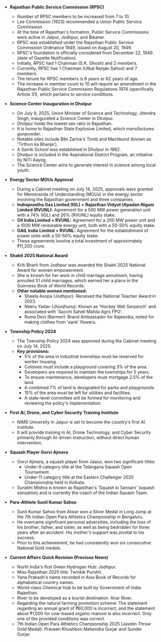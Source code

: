 *   **Rajasthan Public Service Commission (RPSC)**
    *   Number of RPSC members to be increased from 7 to 10.
    *   Lee Commission (1923) recommended a Union Public Service Commission.
    *   At the time of Rajasthan's formation, Public Service Commissions were active in Jaipur, Jodhpur, and Bikaner.
    *   RPSC was established under the Rajasthan Public Service Commission Ordinance 1949, issued on August 20, 1949.
    *   RPSC's foundation is officially considered from December 22, 1949 (date of Gazette Notification).
    *   Initially, RPSC had 1 Chairman (S.K. Ghosh) and 2 members.
    *   Currently, RPSC has 1 Chairman (Utkal Ranjan Sahoo) and 7 members.
    *   The tenure for RPSC members is 6 years or 62 years of age.
    *   The increase in member count to 10 will require an amendment in the Rajasthan Public Service Commission Regulations 1974 (specifically Article 31), which pertains to service conditions.

*   **Science Center Inauguration in Dholpur**
    *   On July 8, 2025, Union Minister of Science and Technology, Jitendra Singh, inaugurated a Science Center in Dholpur.
    *   Dholpur holds the lowest sex ratio in Rajasthan.
    *   It is home to Rajasthan State Explosive Limited, which manufactures gunpowder.
    *   Notable sites include Bibi Zarina's Tomb and Machkund (known as 'Tirthon ka Bhanja').
    *   A Sainik School was established in Dholpur in 1962.
    *   Dholpur is included in the Aspirational District Program, an initiative by NITI Aayog.
    *   The Science Center aims to generate interest in science among local youth.

*   **Energy Sector MOUs Approval**
    *   During a Cabinet meeting on July 14, 2025, approvals were granted for Memoranda of Understanding (MOUs) in the energy sector involving the Rajasthan government and three companies.
    *   **Indraprastha Gas Limited (IGL) + Rajasthan Vidyut Utpadan Nigam Limited (RVUNL):** Agreement for a 500 MW power generation unit with a 74% (IGL) and 26% (RVUNL) equity stake.
    *   **Oil India Limited + RVUNL:** Agreement for a 200 MW power unit and a 1000 MW renewable energy unit, both with a 50-50% equity stake.
    *   **GAIL India Limited + RVUNL:** Agreement for the establishment of power units with a 50-50% equity stake.
    *   These agreements involve a total investment of approximately ₹11,200 crore.

*   **Shakti 2025 National Award**
    *   Kriti Bharti from Jodhpur was awarded the Shakti 2025 National Award for women empowerment.
    *   She is known for her work in child marriage annulment, having annulled 51 child marriages, which earned her a place in the Guinness Book of World Records.
    *   **Other notable women mentioned:**
        *   Sheela Asopa (Jodhpur): Received the National Teacher Award in 2023.
        *   Neeru Yadav (Jhunjhunu): Known as 'Hockey Wali Sarpanch' and associated with 'Sacchi Saheli Mahila Agro FPO'.
        *   Ruma Devi (Barmer): Brand Ambassador for Rajeevika, noted for making clothes from 'aank' flowers.

*   **Township Policy 2024**
    *   The Township Policy 2024 was approved during the Cabinet meeting on July 14, 2025.
    *   **Key provisions:**
        *   5% of the area in industrial townships must be reserved for worker housing.
        *   Colonies must include a playground covering 3% of the area.
        *   Developers are required to maintain the townships for 5 years.
        *   To ensure maintenance, developers must mortgage 2.5% of the land.
        *   A combined 7% of land is designated for parks and playgrounds.
        *   15% of the area must be left for utilities and facilities.
        *   A state-level committee will be formed for monitoring and reviewing the policy's implementation.

*   **First AI, Drone, and Cyber Security Training Institute**
    *   NIMS University in Jaipur is set to become the country's first AI Institute.
    *   It will provide training in AI, Drone Technology, and Cyber Security primarily through AI-driven instruction, without direct human intervention.

*   **Squash Player Gorvi Ajmera**
    *   Gorvi Ajmera, a squash player from Jaipur, won two significant titles:
        *   Under-9 category title at the Telangana Squash Open Tournament.
        *   Under-11 category title at the Eastern Challenger 2025 Championship held in Kolkata.
    *   Surabhi Mishra is known as Rajasthan's 'Squash ki Sansani' (squash sensation) and is currently the coach of the Indian Squash Team.

*   **Para-Athlete Sunil Kumar Sahoo**
    *   Sunil Kumar Sahoo from Alwar won a Silver Medal in Long Jump at the 7th Indian Open Para Athletics Championship in Bengaluru.
    *   He overcame significant personal adversities, including the loss of his brother, father, and sister, as well as being bedridden for three years after an accident. His mother's support was pivotal to his success.
    *   Prior to this achievement, he had consistently won six consecutive National Gold medals.

*   **Current Affairs Quick Revision (Previous News)**
    *   North India's first Green Hydrogen Hub: Jodhpur.
    *   Miss Rajasthan 2025 title: Twinkle Purohit.
    *   Yana Prakash's name recorded in Asia Book of Records for alphabetical country names.
    *   World-class Chemical Hub to be built by Government of India: Rajasthan.
    *   River to be developed as a tourist destination: Ahar River.
    *   Regarding the natural farming promotion scheme: The statement regarding an annual grant of ₹60,000 is incorrect, and the statement about ₹1,000 for cow-based organic manure is also incorrect. Only one of the provided conditions was correct.
    *   7th Indian Open Para Athletics Championship 2025 (Javelin Throw Gold Medal): Praveen Khushboo Mahendra Gurjar and Sunder Gurjar.
